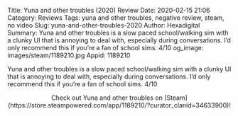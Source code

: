 Title: Yuna and other troubles (2020) Review
Date: 2020-02-15 21:06
Category: Reviews
Tags: yuna and other troubles, negative review, steam, no video
Slug: yuna-and-other-troubles-2020
Author: Hexadigital
Summary: Yuna and other troubles is a slow paced school/walking sim with a clunky UI that is annoying to deal with, especially during conversations. I’d only recommend this if you’re a fan of school sims. 4/10
og_image: images/steam/1189210.jpg
Appid: 1189210

Yuna and other troubles is a slow paced school/walking sim with a clunky UI that is annoying to deal with, especially during conversations. I’d only recommend this if you’re a fan of school sims. 4/10

<center>Check out Yuna and other troubles on [Steam](https://store.steampowered.com/app/1189210/?curator_clanid=34633900)!</center>